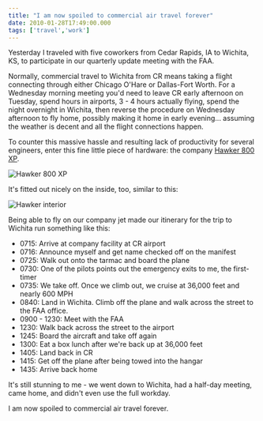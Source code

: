 ```yaml
---
title: "I am now spoiled to commercial air travel forever"
date: 2010-01-28T17:49:00.000
tags: ['travel','work']
---
```


Yesterday I traveled with five coworkers from Cedar Rapids, IA to Wichita, KS, to participate in our quarterly update meeting with the FAA.

Normally, commercial travel to Wichita from CR means taking a flight connecting through either Chicago O'Hare or Dallas-Fort Worth. For a Wednesday morning meeting you'd need to leave CR early afternoon on Tuesday, spend hours in airports, 3 - 4 hours actually flying, spend the night overnight in Wichita, then reverse the procedure on Wednesday afternoon to fly home, possibly making it home in early evening... assuming the weather is decent and all the flight connections happen.

To counter this massive hassle and resulting lack of productivity for several engineers, enter this fine little piece of hardware: the company [Hawker 800 XP](http://www.aerospace-technology.com/projects/hawker_800xp/).

![Hawker 800 XP](http://www.aerospace-technology.com/projects/hawker_800xp/images/hawker4.jpg)

It's fitted out nicely on the inside, too, similar to this:

![Hawker interior](http://www.executivejetmanagement.com/images/aircrafts/mid/hawker_800xp/hawker800xp_int.jpg)

Being able to fly on our company jet made our itinerary for the trip to Wichita run something like this:

- 0715: Arrive at company facility at CR airport
- 0716: Announce myself and get name checked off on the manifest
- 0725: Walk out onto the tarmac and board the plane
- 0730: One of the pilots points out the emergency exits to me, the first-timer
- 0735: We take off. Once we climb out, we cruise at 36,000 feet and nearly 600 MPH
- 0840: Land in Wichita. Climb off the plane and walk across the street to the FAA office.
- 0900 - 1230: Meet with the FAA
- 1230: Walk back across the street to the airport
- 1245: Board the aircraft and take off again
- 1300: Eat a box lunch after we're back up at 36,000 feet
- 1405: Land back in CR
- 1415: Get off the plane after being towed into the hangar
- 1435: Arrive back home

It's still stunning to me - we went down to Wichita, had a half-day meeting, came home, and didn't even use the full workday.

I am now spoiled to commercial air travel forever.

